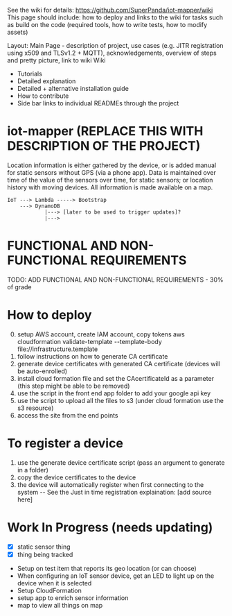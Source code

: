 See the wiki for details: https://github.com/SuperPanda/iot-mapper/wiki
This page should include: how to deploy and links to the wiki for tasks such as build on the code (required tools, how to write tests, how to modify assets)

Layout:
Main Page - description of project, use cases (e.g. JITR registration using x509 and TLSv1.2 + MQTT), acknowledgements, overview of steps and pretty picture, link to wiki
Wiki
- Tutorials
- Detailed explanation
- Detailed + alternative installation guide
- How to contribute
- Side bar links to individual READMEs through the project

# iot-mapper (REPLACE THIS WITH DESCRIPTION OF THE PROJECT)
Location information is either gathered by the device, or is added manual for static sensors without GPS (via a phone app). Data is maintained over time of the value of the sensors over time, for static sensors; or location history with moving devices. All information is made available on a map.
```
IoT ---> Lambda -----> Bootstrap
    ---> DynamoDB
            |---> [later to be used to trigger updates]?
            |--->
```

# FUNCTIONAL AND NON-FUNCTIONAL REQUIREMENTS
TODO: ADD FUNCTIONAL AND NON-FUNCTIONAL REQUIREMENTS - 30% of grade

# How to deploy
0. setup AWS account, create IAM account, copy tokens
aws cloudformation validate-template --template-body file://infrastructure.template
1. follow instructions on how to generate CA certificate
2. generate device certificates with generated CA certificate (devices will be auto-enrolled)
0. install cloud formation file and set the CAcertificateId as a parameter (this step might be able to be removed)
0. use the script in the front end app folder to add your google api key
0. use the script to upload all the files to s3 (under cloud formation use the  s3 resource)
0. access the site from the end points
# To register a device
1. use the generate device certificate script (pass an argument to generate in a folder)
1. copy the device certificates to the device
1. the device will automatically register when first connecting to the system
-- See the Just in time registration explaination: [add source here]

# Work In Progress (needs updating)
- [x] static sensor thing
- [x] thing being tracked
- Setup on test item that reports its geo location (or can choose)
- When configuring an IoT sensor device, get an LED to light up on the device when it is selected
- Setup CloudFormation
- setup app to enrich sensor information
- map to view all things on map
